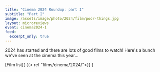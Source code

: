```yaml
---
title: "Cinema 2024 Roundup: part I"
subtitle: "Part I"
image: /assets/image/photo/2024/film/poor-things.jpg
layout: microreviews
event: cinema2024-1
feed:
  excerpt_only: true
--- 
```


2024 has started and there are lots of good films to watch! Here's a bunch we've seen at the cinema this year...

[Film list]( {{< ref "films/cinema/2024/">}} )